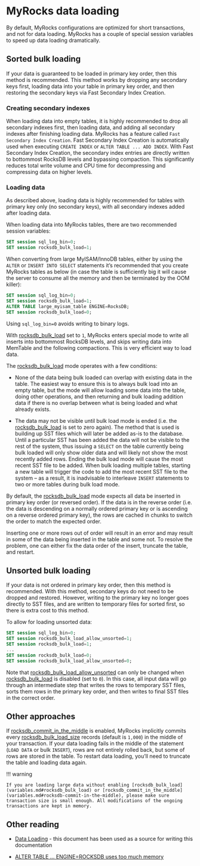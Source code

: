 # MyRocks data loading

By default, MyRocks configurations are optimized for short transactions,
and not for data loading. MyRocks has a couple of special session variables
to speed up data loading dramatically.

## Sorted bulk loading

If your data is guaranteed to be loaded in primary key order, then this method
is recommended. This method works by dropping any secondary keys first, loading
data into your table in primary key order, and then restoring the secondary
keys via Fast Secondary Index Creation.

### Creating secondary indexes

When loading data into empty tables, it is highly recommended to drop all
secondary indexes first, then loading data, and adding all secondary indexes
after finishing loading data. MyRocks has a feature called `Fast Secondary
Index Creation`. Fast Secondary Index Creation is automatically used when
executing `CREATE INDEX` or `ALTER TABLE ... ADD INDEX`. With Fast
Secondary Index Creation, the secondary index entries are directly written
to bottommost RocksDB levels and bypassing compaction. This significantly
reduces total write volume and CPU time for decompressing and compressing
data on higher levels.

### Loading data

As described above, loading data is highly recommended for tables with primary
key only (no secondary keys), with all secondary indexes added after loading
data.

When loading data into MyRocks tables, there are two recommended session
variables:

```sql
SET session sql_log_bin=0;
SET session rocksdb_bulk_load=1;
```

When converting from large MyISAM/InnoDB tables, either by using the `ALTER`
or `INSERT INTO SELECT` statements it’s recommended that you
create MyRocks tables as below (in case the table is sufficiently big it will
cause the server to consume all the memory and then be terminated by the OOM
killer):

```sql
SET session sql_log_bin=0;
SET session rocksdb_bulk_load=1;
ALTER TABLE large_myisam_table ENGINE=RocksDB;
SET session rocksdb_bulk_load=0;
```

Using `sql_log_bin=0` avoids writing to binary logs.

With [rocksdb_bulk_load](variables.md#rocksdb_bulk_load) set to `1`, MyRocks enters special mode to
write all inserts into bottommost RocksDB levels, and skips writing data into
MemTable and the following compactions. This is very efficient way to load
data.

The [rocksdb_bulk_load](variables.md#rocksdb_bulk_load) mode operates with a few conditions:

* None of the data being bulk loaded can overlap with existing data in the
table. The easiest way to ensure this is to always bulk load into an empty
table, but the mode will allow loading some data into the table, doing other
operations, and then returning and bulk loading addition data if there is no
overlap between what is being loaded and what already exists.

* The data may not be visible until bulk load mode is ended (i.e. the
[rocksdb_bulk_load](variables.md#rocksdb_bulk_load) is set to zero again). The method that is used is building up SST files which will later be added as-is to the database. Until a particular SST has been added the data will not be visible to the rest of the system, thus issuing a `SELECT` on the table currently being
bulk loaded will only show older data and will likely not show the most
recently added rows. Ending the bulk load mode will cause the most recent SST
file to be added. When bulk loading multiple tables, starting a new table
will trigger the code to add the most recent SST file to the system – as a
result, it is inadvisable to interleave `INSERT` statements to two or more
tables during bulk load mode.

By default, the [rocksdb_bulk_load](variables.md#rocksdb_bulk_load) mode expects all data be inserted
in primary key order (or reversed order). If the data is in the reverse order
(i.e. the data is descending on a normally ordered primary key or is ascending
on a reverse ordered primary key), the rows are cached in chunks to switch the
order to match the expected order.

Inserting one or more rows out of order will result in an error and may result
in some of the data being inserted in the table and some not. To resolve the
problem, one can either fix the data order of the insert, truncate the table,
and restart.

## Unsorted bulk loading

If your data is not ordered in primary key order, then this method is
recommended. With this method, secondary keys do not need to be dropped and
restored. However, writing to the primary key no longer goes directly to SST
files, and are written to temporary files for sorted first, so there is extra
cost to this method.

To allow for loading unsorted data:

```sql
SET session sql_log_bin=0;
SET session rocksdb_bulk_load_allow_unsorted=1;
SET session rocksdb_bulk_load=1;
...
SET session rocksdb_bulk_load=0;
SET session rocksdb_bulk_load_allow_unsorted=0;
```

Note that [rocksdb_bulk_load_allow_unsorted](variables.md#rocksdb_bulk_load_allow_unsorted) can only be changed when
[rocksdb_bulk_load](variables.md#rocksdb_bulk_load) is disabled (set to `0`). In this case, all
input data will go through an intermediate step that writes the rows to
temporary SST files, sorts them rows in the primary key order, and then writes
to final SST files in the correct order.

## Other approaches

If [rocksdb_commit_in_the_middle](variables.md#rocksdb_commit_in_the_middle) is enabled, MyRocks implicitly
commits every [rocksdb_bulk_load_size](variables.md#rocksdb_bulk_load_size) records (default is `1,000`)
in the middle of your transaction. If your data loading fails in the middle of
the statement (`LOAD DATA` or bulk `INSERT`), rows are not entirely rolled
back, but some of rows are stored in the table. To restart data loading, you’ll
need to truncate the table and loading data again.

!!! warning

    If you are loading large data without enabling [rocksdb_bulk_load](variables.md#rocksdb_bulk_load) or [rocksdb_commit_in_the_middle](variables.md#rocksdb-commit-in-the-middle), please make sure transaction size is small enough. All modifications of the ongoing transactions are kept in memory.

## Other reading

* [Data Loading](https://github.com/facebook/mysql-5.6/wiki/Data-Loading) - this document has been used as a source for writing this documentation

* [ALTER TABLE … ENGINE=ROCKSDB uses too much memory](https://github.com/facebook/mysql-5.6/issues/692)
